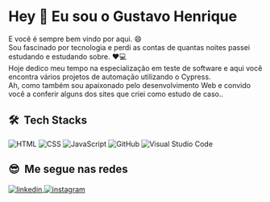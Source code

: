 # Hey :metal: Eu sou o Gustavo Henrique

E você é sempre bem vindo por aqui. :smile: \
Sou fascinado por tecnologia e perdi as contas de quantas noites passei estudando e estudando sobre. :heart::computer: \
Hoje dedico meu tempo na especialização em teste de software e aqui você encontra vários projetos de automação utilizando o Cypress. \
Ah, como também sou apaixonado pelo desenvolvimento Web e convido você a conferir alguns dos sites que criei como estudo de caso..

## 🛠 &nbsp;Tech Stacks
![HTML](https://img.shields.io/badge/-HTML-05122A?style=flat&logo=HTML5)&nbsp;![CSS](https://img.shields.io/badge/-CSS-05122A?style=flat&logo=CSS3&logoColor=1572B6)&nbsp;![JavaScript](https://img.shields.io/badge/-JavaScript-05122A?style=flat&logo=javascript)&nbsp;![GitHub](https://img.shields.io/badge/-GitHub-05122A?style=flat&logo=github)&nbsp;![Visual Studio Code](https://img.shields.io/badge/-Visual%20Studio%20Code-05122A?style=flat&logo=visual-studio-code&logoColor=007ACC)&nbsp;
## :sunglasses: &nbsp;Me segue nas redes
<a href="https://www.linkedin.com/in/gushenriquetorres" target="_blank">
  <img align="center" src="https://img.shields.io/badge/-gustavosantos-05122A?style=flat&logo=linkedin" alt="linkedin"/>
</a>     <a href="https://www.instagram.com/_gushenriquetorres/" target="_blank">
 <img align="center" src="https://img.shields.io/badge/-insta_gustavohenrique-05122A?style=flat&logo=instagram" alt="instagram"/>
